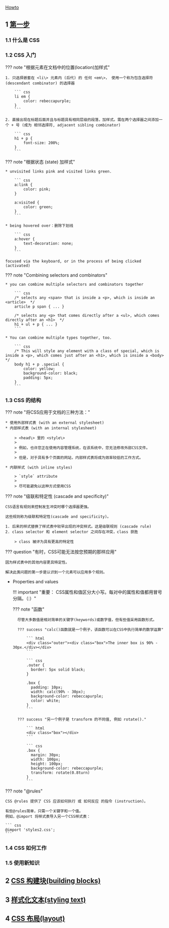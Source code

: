 
[Howto](https://developer.mozilla.org/en-US/docs/Learn/CSS/Howto)

## 1 [第一步](https://developer.mozilla.org/en-US/docs/Learn/CSS/First_steps)

### 1.1 什么是 CSS

### 1.2 CSS 入门

??? note "根据元素在文档中的位置(location)加样式"

    1. 只选择嵌套在 <li\> 元素内 (后代) 的 任何 <em\>， 使用一个称为包含选择符 (descendant combinator) 的选择器

        ``` css
        li em {
            color: rebeccapurple;
        }
        ```

    2. 直接出现在标题后面并且与标题具有相同层级的段落，加样式。需在两个选择器之间添加一个 + 号 (成为 相邻选择符, adjacent sibling combinator) 

        ``` css
        h1 + p {
            font-size: 200%;
        }
        ```

??? note "根据状态 (state) 加样式"

    * unvisited links pink and visited links green.

        ``` css
        a:link {
            color: pink;
        }

        a:visited {
            color: green;
        }
        ```

    * being hovered over：删除下划线

        ``` css
        a:hover {
            text-decoration: none;
        }
        ```
    
    focused via the keyboard, or in the process of being clicked (activated)


??? note "Combining selectors and combinators"

    * you can combine multiple selectors and combinators together

        ``` css
        /* selects any <span> that is inside a <p>, which is inside an <article>  */
        article p span { ... }

        /* selects any <p> that comes directly after a <ul>, which comes directly after an <h1>  */
        h1 + ul + p { ... }
        ```

    * You can combine multiple types together, too.

        ``` css
        /* This will style any element with a class of special, which is inside a <p>, which comes just after an <h1>, which is inside a <body> */
        body h1 + p .special {
            color: yellow;
            background-color: black;
            padding: 5px;
        }
        ```


### 1.3 CSS 的结构

??? note "将CSS应用于文档的三种方法："

    * 使用外部样式表 (with an external stylesheet)
    * 内部样式表 (with an internal stylesheet)

        > <head\> 里的 <style\>
        >
        > 例如，也许您正在使用内容管理系统，在该系统中，您无法修改外部CSS文件。
        >
        > 但是，对于具有多个页面的网站，内部样式表将成为效率较低的工作方式。

    * 内联样式 (with inline styles)

        > `style` attribute
        >
        > 尽可能避免以这种方式使用CSS

??? note "级联和特定性 (cascade and specificity)"

    CSS语言有规则来控制发生冲突时哪个选择器更强。

    这些规则称为级联和特定性(cascade and specificity)。

    1. 后来的样式替换了样式表中较早出现的冲突样式。这是级联规则 (cascade rule)
    2. class selector 和 element selector 之间存在冲突，class 获胜

        > class 被评为具有更高的特定性

??? question "有时，CSS可能无法按您预期的那样应用"

    因为样式表中的其他内容更具特定性。
    
    解决此类问题的第一步是认识到一个元素可以应用多个规则。

* Properties and values

    !!! important "重要： CSS属性和值区分大小写。每对中的属性和值都用冒号分隔。（:）"

    ??? note "函数"

        尽管大多数值是相对简单的关键字(keywords)或数字值，但有些值采用函数形式。
        
        ??? success "calc()函数就是一个例子，该函数可以在CSS中执行简单的数学运算"

            ``` html
            <div class="outer"><div class="box">The inner box is 90% - 30px.</div></div>
            ```

            ``` css
            .outer {
              border: 5px solid black;
            }

            .box {
              padding: 10px;
              width: calc(90% - 30px);
              background-color: rebeccapurple;
              color: white;
            }
            ```

        ??? success "另一个例子是 transform 的不同值, 例如 rotate()."

            ``` html
            <div class="box"></div>
            ```

            ``` css
            .box {
              margin: 30px;
              width: 100px;
              height: 100px;
              background-color: rebeccapurple;
              transform: rotate(0.8turn)
            }
            ```

??? note "@rules"

    CSS @rules 提供了 CSS 应该如何执行 或 如何反应 的指令 (instruction)。
    
    有些@rules简单，只需一个关键字和一个值。
    例如，@import 将样式表导入另一个CSS样式表：

    ``` css
    @import 'styles2.css';
    ```





### 1.4 CSS 如何工作




### 1.5 使用新知识








## 2 [CSS 构建块(building blocks)](https://developer.mozilla.org/en-US/docs/Learn/CSS/Building_blocks)


## 3 [样式化文本(styling text)]()

## 4 [CSS 布局(layout)]()